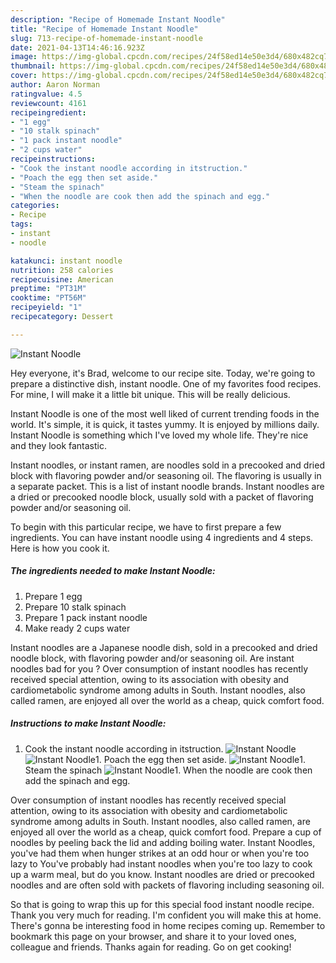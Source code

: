 ```yaml
---
description: "Recipe of Homemade Instant Noodle"
title: "Recipe of Homemade Instant Noodle"
slug: 713-recipe-of-homemade-instant-noodle
date: 2021-04-13T14:46:16.923Z
image: https://img-global.cpcdn.com/recipes/24f58ed14e50e3d4/680x482cq70/instant-noodle-recipe-main-photo.jpg
thumbnail: https://img-global.cpcdn.com/recipes/24f58ed14e50e3d4/680x482cq70/instant-noodle-recipe-main-photo.jpg
cover: https://img-global.cpcdn.com/recipes/24f58ed14e50e3d4/680x482cq70/instant-noodle-recipe-main-photo.jpg
author: Aaron Norman
ratingvalue: 4.5
reviewcount: 4161
recipeingredient:
- "1 egg"
- "10 stalk spinach"
- "1 pack instant noodle"
- "2 cups water"
recipeinstructions:
- "Cook the instant noodle according in itstruction."
- "Poach the egg then set aside."
- "Steam the spinach"
- "When the noodle are cook then add the spinach and egg."
categories:
- Recipe
tags:
- instant
- noodle

katakunci: instant noodle 
nutrition: 258 calories
recipecuisine: American
preptime: "PT31M"
cooktime: "PT56M"
recipeyield: "1"
recipecategory: Dessert

---
```



![Instant Noodle](https://img-global.cpcdn.com/recipes/24f58ed14e50e3d4/680x482cq70/instant-noodle-recipe-main-photo.jpg)

Hey everyone, it's Brad, welcome to our recipe site. Today, we're going to prepare a distinctive dish, instant noodle. One of my favorites food recipes. For mine, I will make it a little bit unique. This will be really delicious.

Instant Noodle is one of the most well liked of current trending foods in the world. It's simple, it is quick, it tastes yummy. It is enjoyed by millions daily. Instant Noodle is something which I've loved my whole life. They're nice and they look fantastic.

Instant noodles, or instant ramen, are noodles sold in a precooked and dried block with flavoring powder and/or seasoning oil. The flavoring is usually in a separate packet. This is a list of instant noodle brands. Instant noodles are a dried or precooked noodle block, usually sold with a packet of flavoring powder and/or seasoning oil.


To begin with this particular recipe, we have to first prepare a few ingredients. You can have instant noodle using 4 ingredients and 4 steps. Here is how you cook it.

<!--inarticleads1-->

##### The ingredients needed to make Instant Noodle:

1. Prepare 1 egg
1. Prepare 10 stalk spinach
1. Prepare 1 pack instant noodle
1. Make ready 2 cups water


Instant noodles are a Japanese noodle dish, sold in a precooked and dried noodle block, with flavoring powder and/or seasoning oil. Are instant noodles bad for you ? Over consumption of instant noodles has recently received special attention, owing to its association with obesity and cardiometabolic syndrome among adults in South. Instant noodles, also called ramen, are enjoyed all over the world as a cheap, quick comfort food. 

<!--inarticleads2-->

##### Instructions to make Instant Noodle:

1. Cook the instant noodle according in itstruction.
<img src="https://img-global.cpcdn.com/steps/c61f336eb3e8dbeb/160x128cq70/instant-noodle-recipe-step-1-photo.jpg" alt="Instant Noodle"><img src="https://img-global.cpcdn.com/steps/d50af2d2e60d4af1/160x128cq70/instant-noodle-recipe-step-1-photo.jpg" alt="Instant Noodle">1. Poach the egg then set aside.
<img src="https://img-global.cpcdn.com/steps/e0554c52402013bd/160x128cq70/instant-noodle-recipe-step-2-photo.jpg" alt="Instant Noodle">1. Steam the spinach
<img src="https://img-global.cpcdn.com/steps/39687881cf94aa8e/160x128cq70/instant-noodle-recipe-step-3-photo.jpg" alt="Instant Noodle">1. When the noodle are cook then add the spinach and egg.


Over consumption of instant noodles has recently received special attention, owing to its association with obesity and cardiometabolic syndrome among adults in South. Instant noodles, also called ramen, are enjoyed all over the world as a cheap, quick comfort food. Prepare a cup of noodles by peeling back the lid and adding boiling water. Instant Noodles, you&#39;ve had them when hunger strikes at an odd hour or when you&#39;re too lazy to You&#39;ve probably had instant noodles when you&#39;re too lazy to cook up a warm meal, but do you know. Instant noodles are dried or precooked noodles and are often sold with packets of flavoring including seasoning oil. 

So that is going to wrap this up for this special food instant noodle recipe. Thank you very much for reading. I'm confident you will make this at home. There's gonna be interesting food in home recipes coming up. Remember to bookmark this page on your browser, and share it to your loved ones, colleague and friends. Thanks again for reading. Go on get cooking!
